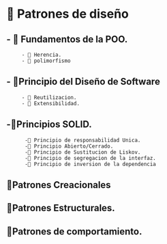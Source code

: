 #   🚀 Patrones de diseño
##   - 🚀 Fundamentos de la POO.  
         - 🚀 Herencia.
         - 🚀 polimorfismo
##   - 🚀Principio del Diseño de Software
         - 🚀 Reutilizacion.
         - 🚀 Extensibilidad.
##   -🚀Principios SOLID.
          -🚀 Principio de responsabilidad Unica.
          -🚀 Principio Abierto/Cerrado.
          -🚀 Principio de Sustitucion de Liskov.
          -🚀 Principio de segregacion de la interfaz.
          -🚀 Principio de inversion de la dependencia
##     🚀Patrones Creacionales
##     🚀Patrones Estructurales.
##     🚀Patrones de comportamiento.